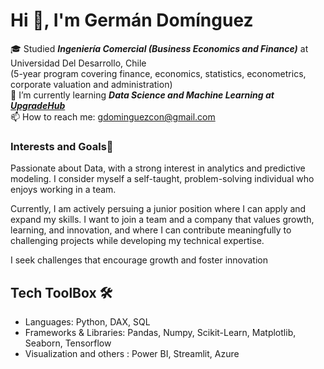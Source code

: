 # Hi 👋, I'm Germán Domínguez 

🎓 Studied ***Ingeniería Comercial (Business Economics and Finance)*** at Universidad Del Desarrollo, Chile <br/>
(5-year program covering finance, economics, statistics, econometrics, corporate valuation and administration) <br/>
🌱 I’m currently learning ***Data Science and Machine Learning at [UpgradeHub]( https://landing.upgrade-hub.com/?utm_source=google-search&utm_medium=cpc&utm_campaign=UPGRADE_ES_SEM_BR_CORE&pkw=Upgrade%20hub&utm_term=Upgrade%20hub&matchtype=e&device=c&utm_content=720999499335&placement=&network=g&gad_source=1&gclid=CjwKCAiA8Lu9BhA8EiwAag16b3uviSxAxJsdWrjZTcrQp8_2k9JFQKaSMgnwyIrljcWfy2dLBcB2fhoC25YQAvD_BwE#inicio )*** <br/>
📫 How to reach me: gdominguezcon@gmail.com <br/>

### Interests and Goals🌟
Passionate about Data, with a strong interest in analytics and predictive modeling. I consider myself a self-taught, problem-solving individual who enjoys working in a team.


Currently, I am actively persuing a junior position where I can apply and expand my skills. I want to join a team and a company that values growth, learning, and innovation, and where I can contribute meaningfully to challenging projects while developing my technical expertise.

I seek challenges that encourage growth and foster innovation

## Tech ToolBox 🛠️

- Languages: Python, DAX, SQL
- Frameworks & Libraries: Pandas, Numpy, Scikit-Learn, Matplotlib, Seaborn, Tensorflow
- Visualization and others : Power BI, Streamlit, Azure

